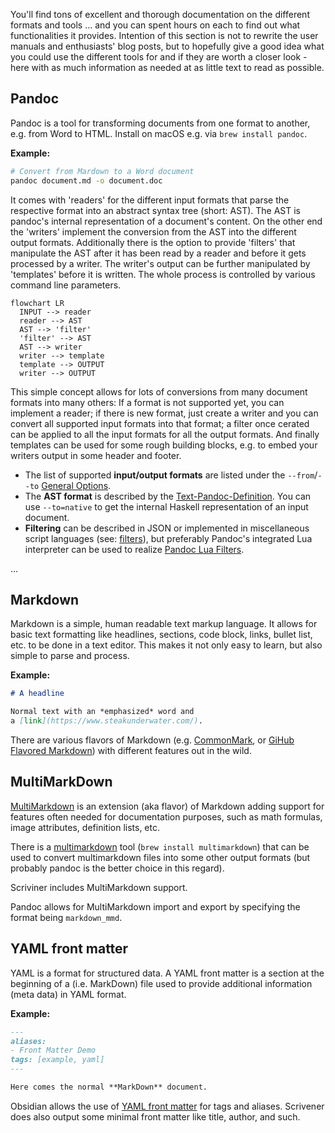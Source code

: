 You'll find tons of excellent and thorough documentation on the different formats and tools ... and you can spent hours on each to find out what functionalities it provides. Intention of this section is not to rewrite the user manuals and enthusiasts' blog posts, but to hopefully give a good idea what you could use the different tools for and if they are worth a closer look - here with as much information as needed at as little text to read as possible.

## Pandoc

Pandoc is a tool for transforming documents from one format to another, e.g. from Word to HTML. Install on macOS e.g. via `brew install pandoc`.

**Example:**
```sh
# Convert from Mardown to a Word document
pandoc document.md -o document.doc
```

It comes with 'readers' for the different input formats that parse the respective format into an abstract syntax tree (short: AST). The AST is pandoc's internal representation of a document's content. On the other end the 'writers' implement the conversion from the AST into the different output formats. Additionally there is the option to provide 'filters' that manipulate the AST after it has been read by a reader and before it gets processed by a writer. The writer's output can be further manipulated by 'templates' before it is written. The whole process is controlled by various command line parameters.

```mermaid
flowchart LR
  INPUT --> reader
  reader --> AST
  AST --> 'filter'
  'filter' --> AST
  AST --> writer
  writer --> template
  template --> OUTPUT
  writer --> OUTPUT
```

This simple concept allows for lots of conversions from many document formats into many others: If a format is not supported yet, you can implement a reader; if there is new format, just create a writer and you can convert all supported input formats into that format; a filter once cerated can be applied to all the input formats for all the output formats. And finally templates can be used for some rough building blocks, e.g. to embed your writers output in some header and footer.

- The list of supported **input/output formats** are listed under the `--from`/`--to` [General Options](https://pandoc.org/MANUAL.html#general-options).
- The **AST format** is described by the [Text-Pandoc-Definition](https://hackage.haskell.org/package/pandoc-types-1.22.2.1/docs/Text-Pandoc-Definition.html). You can use `--to=native` to get the internal Haskell representation of an input document.
- **Filtering** can be described in JSON or implemented in miscellaneous script languages (see: [filters](https://pandoc.org/filters.html)), but preferably Pandoc's integrated Lua interpreter can be used to realize [Pandoc Lua Filters](https://pandoc.org/lua-filters.html).
	
...

## Markdown

Markdown is a simple, human readable text markup language. It allows for basic text formatting like headlines, sections, code block, links, bullet list, etc. to be done in a text editor. This makes it not only easy to learn, but also simple to parse and process.

**Example:**
```md
# A headline

Normal text with an *emphasized* word and
a [link](https://www.steakunderwater.com/).
```

There are various flavors of Markdown (e.g. [CommonMark](https://commonmark.org), or [GiHub Flavored Markdown](https://github.github.com/gfm/)) with different features out in the wild.

## MultiMarkDown

[MultiMarkdown](https://fletcherpenney.net/multimarkdown/) is an extension (aka flavor) of Markdown adding support for features often needed for documentation purposes, such as math formulas, image attributes, definition lists, etc.

There is a [multimarkdown](https://fletcher.github.io/MultiMarkdown-6/) tool (`brew install multimarkdown`) that can be used to convert multimarkdown files into some other output formats (but probably pandoc is the better choice in this regard).

Scriviner includes MultiMarkdown support.

Pandoc allows for MultiMarkdown import and export by specifying the format being `markdown_mmd`.

## YAML front matter

YAML is a format for structured data. A YAML front matter is a section at the beginning of a (i.e. MarkDown) file used to provide additional information (meta data) in YAML format.

**Example:**
```md
---
aliases:
- Front Matter Demo
tags: [example, yaml]
---

Here comes the normal **MarkDown** document.
```

Obsidian allows the use of [YAML front matter](https://help.obsidian.md/Advanced+topics/YAML+front+matter) for tags and aliases. Scrivener does also output some minimal front matter like title, author, and such.
